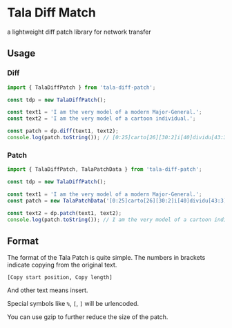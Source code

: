 # Tala Diff Match
a lightweight diff patch library for network transfer

## Usage
### Diff
```js
import { TalaDiffPatch } from 'tala-diff-patch';

const tdp = new TalaDiffPatch();

const text1 = 'I am the very model of a modern Major-General.';
const text2 = 'I am the very model of a cartoon individual.';

const patch = dp.diff(text1, text2);
console.log(patch.toString()); // [0:25]carto[26][30:2]i[40]dividu[43:3]
```

### Patch
```js
import { TalaDiffPatch, TalaPatchData } from 'tala-diff-patch';

const tdp = new TalaDiffPatch();

const text1 = 'I am the very model of a modern Major-General.';
const patch = new TalaPatchData('[0:25]carto[26][30:2]i[40]dividu[43:3]');

const text2 = dp.patch(text1, text2);
console.log(patch.toString()); // I am the very model of a cartoon individual.
```

## Format
The format of the Tala Patch is quite simple. The numbers in brackets indicate copying from the original text.

```[Copy start position, Copy length]```

And other text means insert.

Special symbols like ```%```, ```[```, ```]``` will be urlencoded.

You can use gzip to further reduce the size of the patch.